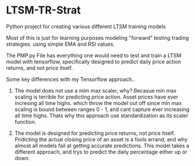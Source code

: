 # LTSM-TR-Strat

Python project for creating various different LTSM training models

Most of this is just for learning purposes modeling "forward" testing trading strategies. using simple EMA and RSI values. 

The PMP.py File has everything one would need to test and train a LTSM model with tensorflow, specifically designed to predict daily price action returns, and not price itself.

Some key differences with my Tensorflow approach..

1. The model does not use a mim max scaler, why? Becasue min max scaling is terrible for predicting price action. Asset prices have ever incresing all time highs. which throw the model out off since min max scaling is bound between ranges 0 - 1, and cant capture ever increasing all time highs. Thats why this approach use standardization as its scaler function.

2. The model is designed for predicting price returns, not price itself. Pridicting the actual closing price of an asset is a fools errand, and why almost all models fail at getting accurate predictions. This model takes a different approach, and trys to predict the daily percentage either up or down.
